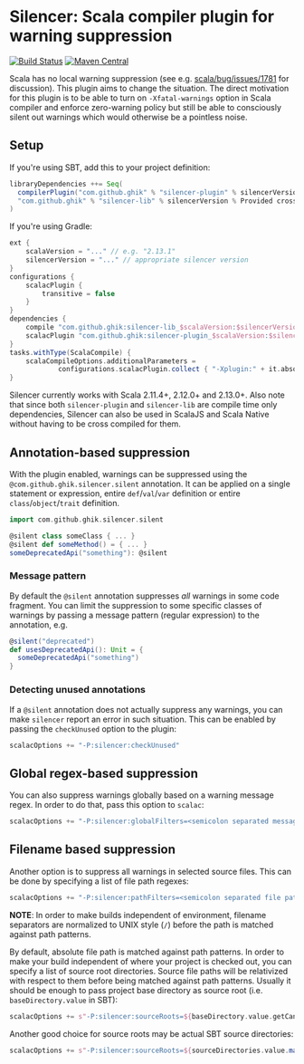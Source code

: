 # Silencer: Scala compiler plugin for warning suppression

[![Build Status](https://travis-ci.org/ghik/silencer.svg?branch=master)](https://travis-ci.org/ghik/silencer)
[![Maven Central](https://maven-badges.herokuapp.com/maven-central/com.github.ghik/silencer-plugin_2.13.1/badge.svg)](https://maven-badges.herokuapp.com/maven-central/com.github.ghik/silencer-plugin_2.13.1)

Scala has no local warning suppression (see e.g. [scala/bug/issues/1781](https://github.com/scala/bug/issues/1781) 
for discussion). This plugin aims to change the situation. The direct motivation for this plugin is to be able to 
turn on `-Xfatal-warnings` option in Scala compiler and enforce zero-warning policy but still be able to consciously 
silent out warnings which would otherwise be a pointless noise.

## Setup

If you're using SBT, add this to your project definition:

```scala
libraryDependencies ++= Seq(
  compilerPlugin("com.github.ghik" % "silencer-plugin" % silencerVersion cross CrossVersion.full),
  "com.github.ghik" % "silencer-lib" % silencerVersion % Provided cross CrossVersion.full
)
```

If you're using Gradle:

```groovy
ext {
    scalaVersion = "..." // e.g. "2.13.1"
    silencerVersion = "..." // appropriate silencer version
}
configurations {
    scalacPlugin {
        transitive = false
    }
}
dependencies {
    compile "com.github.ghik:silencer-lib_$scalaVersion:$silencerVersion"
    scalacPlugin "com.github.ghik:silencer-plugin_$scalaVersion:$silencerVersion"
}
tasks.withType(ScalaCompile) {
    scalaCompileOptions.additionalParameters =
            configurations.scalacPlugin.collect { "-Xplugin:" + it.absolutePath }
}
```
    
Silencer currently works with Scala 2.11.4+, 2.12.0+ and 2.13.0+. Also note that since both `silencer-plugin` and 
`silencer-lib` are compile time only dependencies, Silencer can also be used in ScalaJS and Scala Native without having 
to be cross compiled for them.

## Annotation-based suppression

With the plugin enabled, warnings can be suppressed using the `@com.github.ghik.silencer.silent` annotation. 
It can be applied on a single statement or expression, entire `def`/`val`/`var` definition or entire 
`class`/`object`/`trait` definition.

```scala
import com.github.ghik.silencer.silent

@silent class someClass { ... }
@silent def someMethod() = { ... }
someDeprecatedApi("something"): @silent
```

### Message pattern

By default the `@silent` annotation suppresses *all* warnings in some code fragment. You can limit the suppression to
some specific classes of warnings by passing a message pattern (regular expression) to the annotation, e.g.

```scala
@silent("deprecated") 
def usesDeprecatedApi(): Unit = {
  someDeprecatedApi("something")
}
```

### Detecting unused annotations

If a `@silent` annotation does not actually suppress any warnings, you can make `silencer` report an error in such
situation. This can be enabled by passing the `checkUnused` option to the plugin:

```scala
scalacOptions += "-P:silencer:checkUnused"
```

## Global regex-based suppression

You can also suppress warnings globally based on a warning message regex. In order to do that, pass this option to `scalac`:

```scala
scalacOptions += "-P:silencer:globalFilters=<semicolon separated message regexes>"
```

## Filename based suppression

Another option is to suppress all warnings in selected source files. This can be done by specifying a list of file path regexes:

```scala
scalacOptions += "-P:silencer:pathFilters=<semicolon separated file path regexes>"
```

**NOTE**: In order to make builds independent of environment, filename separators are normalized to UNIX style (`/`) 
before the path is matched against path patterns.

By default, absolute file path is matched against path patterns. In order to make your build independent of where your 
project is checked out, you can specify a list of source root directories. Source file paths will be relativized with 
respect to them  before being matched against path patterns. Usually it should be enough to pass project base directory 
as source root (i.e. `baseDirectory.value` in SBT):

```scala
scalacOptions += s"-P:silencer:sourceRoots=${baseDirectory.value.getCanonicalPath}"
```

Another good choice for source roots may be actual SBT source directories:

```scala
scalacOptions += s"-P:silencer:sourceRoots=${sourceDirectories.value.map(_.getCanonicalPath).mkString(";")}"
```

